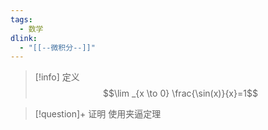 ```yaml
---
tags:
  - 数学
dlink:
  - "[[--微积分--]]"
---
```

>[!info] 定义
$$\lim _{x \to 0}   \frac{\sin(x)}{x}=1$$

>[!question]+ 证明
>使用夹逼定理
